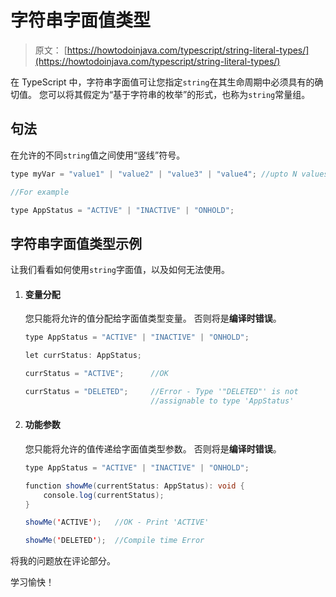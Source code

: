 # 字符串字面值类型

> 原文： [https://howtodoinjava.com/typescript/string-literal-types/](https://howtodoinjava.com/typescript/string-literal-types/)

在 TypeScript 中，字符串字面值可让您指定`string`在其生命周期中必须具有的确切值。 您可以将其假定为“基于字符串的枚举”的形式，也称为`string`常量组。

## 句法

在允许的不同`string`值之间使用“竖线”符号。

```java
type myVar = "value1" | "value2" | "value3" | "value4";	//upto N values

//For example

type AppStatus = "ACTIVE" | "INACTIVE" | "ONHOLD";		

```

## 字符串字面值类型示例

让我们看看如何使用`string`字面值，以及如何无法使用。

1.  #### 变量分配

    您只能将允许的值分配给字面值类型变量。 否则将是**编译时错误**。

    ```java
    type AppStatus = "ACTIVE" | "INACTIVE" | "ONHOLD";

    let currStatus: AppStatus;

    currStatus = "ACTIVE";		//OK

    currStatus = "DELETED";		//Error - Type '"DELETED"' is not 
    							//assignable to type 'AppStatus'

    ```

2.  #### 功能参数

    您只能将允许的值传递给字面值类型参数。 否则将是**编译时错误**。

    ```java
    type AppStatus = "ACTIVE" | "INACTIVE" | "ONHOLD";

    function showMe(currentStatus: AppStatus): void {
    	console.log(currentStatus);
    }

    showMe('ACTIVE');	//OK - Print 'ACTIVE'

    showMe('DELETED');	//Compile time Error

    ```

将我的问题放在评论部分。

学习愉快！